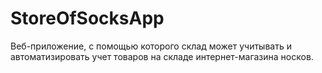 # StoreOfSocksApp
Веб-приложение, с помощью которого склад может учитывать и автоматизировать учет товаров на складе интернет-магазина носков. 
